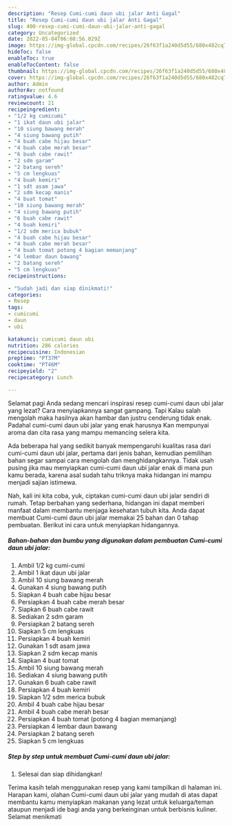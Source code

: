 ```yaml
---
description: "Resep Cumi-cumi daun ubi jalar Anti Gagal"
title: "Resep Cumi-cumi daun ubi jalar Anti Gagal"
slug: 400-resep-cumi-cumi-daun-ubi-jalar-anti-gagal
category: Uncategorized
date: 2022-05-04T06:08:56.029Z
image: https://img-global.cpcdn.com/recipes/26f63f1a240d5d55/680x482cq70/cumi-cumi-daun-ubi-jalar-foto-resep-utama.jpg
hideToc: false
enableToc: true
enableTocContent: false
thumbnail: https://img-global.cpcdn.com/recipes/26f63f1a240d5d55/680x482cq70/cumi-cumi-daun-ubi-jalar-foto-resep-utama.jpg
cover: https://img-global.cpcdn.com/recipes/26f63f1a240d5d55/680x482cq70/cumi-cumi-daun-ubi-jalar-foto-resep-utama.jpg
author: Admin
authorAv: notfound
ratingvalue: 4.6
reviewcount: 21
recipeingredient:
- "1/2 kg cumicumi"
- "1 ikat daun ubi jalar"
- "10 siung bawang merah"
- "4 siung bawang putih"
- "4 buah cabe hijau besar"
- "4 buah cabe merah besar"
- "6 buah cabe rawit"
- "2 sdm garam"
- "2 batang sereh"
- "5 cm lengkuas"
- "4 buah kemiri"
- "1 sdt asam jawa"
- "2 sdm kecap manis"
- "4 buat tomat"
- "10 siung bawang merah"
- "4 siung bawang putih"
- "6 buah cabe rawit"
- "4 buah kemiri"
- "1/2 sdm merica bubuk"
- "4 buah cabe hijau besar"
- "4 buah cabe merah besar"
- "4 buah tomat potong 4 bagian memanjang"
- "4 lembar daun bawang"
- "2 batang sereh"
- "5 cm lengkuas"
recipeinstructions:

- "Sudah jadi dan siap dinikmati!"
categories:
- Resep
tags:
- cumicumi
- daun
- ubi

katakunci: cumicumi daun ubi 
nutrition: 286 calories
recipecuisine: Indonesian
preptime: "PT37M"
cooktime: "PT46M"
recipeyield: "2"
recipecategory: Lunch

---
```



Selamat pagi Anda sedang mencari inspirasi resep cumi-cumi daun ubi jalar yang lezat? Cara menyiapkannya sangat gampang. Tapi Kalau salah mengolah maka hasilnya akan hambar dan justru cenderung tidak enak. Padahal cumi-cumi daun ubi jalar yang enak harusnya Kan mempunyai aroma dan cita rasa yang mampu memancing selera kita.




Ada beberapa hal yang sedikit banyak mempengaruhi kualitas rasa dari cumi-cumi daun ubi jalar, pertama dari jenis bahan, kemudian pemilihan bahan segar sampai cara mengolah dan menghidangkannya. Tidak usah pusing jika mau menyiapkan cumi-cumi daun ubi jalar enak di mana pun kamu berada, karena asal sudah tahu triknya maka hidangan ini mampu menjadi sajian istimewa.


Nah, kali ini kita coba, yuk, ciptakan cumi-cumi daun ubi jalar sendiri di rumah. Tetap berbahan yang sederhana, hidangan ini dapat memberi manfaat dalam membantu menjaga kesehatan tubuh kita. Anda dapat membuat Cumi-cumi daun ubi jalar memakai 25 bahan dan 0 tahap pembuatan. Berikut ini cara untuk menyiapkan hidangannya.

<!--inarticleads1-->

##### Bahan-bahan dan bumbu yang digunakan dalam pembuatan Cumi-cumi daun ubi jalar:

1. Ambil 1/2 kg cumi-cumi
1. Ambil 1 ikat daun ubi jalar
1. Ambil 10 siung bawang merah
1. Gunakan 4 siung bawang putih
1. Siapkan 4 buah cabe hijau besar
1. Persiapkan 4 buah cabe merah besar
1. Siapkan 6 buah cabe rawit
1. Sediakan 2 sdm garam
1. Persiapkan 2 batang sereh
1. Siapkan 5 cm lengkuas
1. Persiapkan 4 buah kemiri
1. Gunakan 1 sdt asam jawa
1. Siapkan 2 sdm kecap manis
1. Siapkan 4 buat tomat
1. Ambil 10 siung bawang merah
1. Sediakan 4 siung bawang putih
1. Gunakan 6 buah cabe rawit
1. Persiapkan 4 buah kemiri
1. Siapkan 1/2 sdm merica bubuk
1. Ambil 4 buah cabe hijau besar
1. Ambil 4 buah cabe merah besar
1. Persiapkan 4 buah tomat (potong 4 bagian memanjang)
1. Persiapkan 4 lembar daun bawang
1. Persiapkan 2 batang sereh
1. Siapkan 5 cm lengkuas




<!--inarticleads2-->

##### Step by step untuk membuat Cumi-cumi daun ubi jalar:


1. Selesai dan siap dihidangkan!



Terima kasih telah menggunakan resep yang kami tampilkan di halaman ini. Harapan kami, olahan Cumi-cumi daun ubi jalar yang mudah di atas dapat membantu kamu menyiapkan makanan yang lezat untuk keluarga/teman ataupun menjadi ide bagi anda yang berkeinginan untuk berbisnis kuliner. Selamat menikmati
